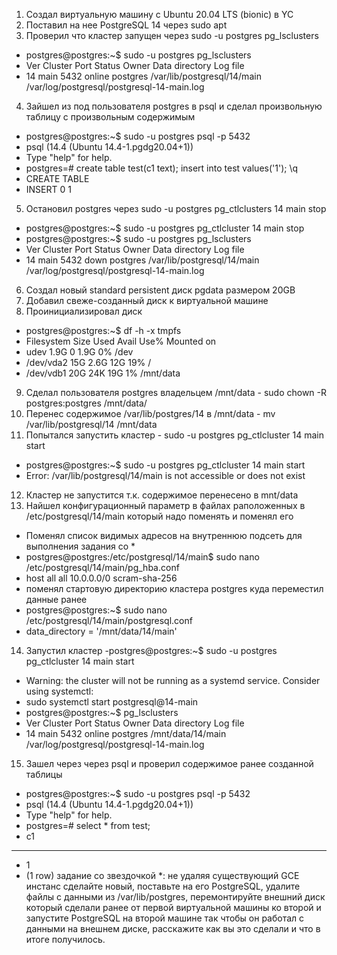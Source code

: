 1. Cоздал виртуальную машину c Ubuntu 20.04 LTS (bionic) в YC
2. Поставил на нее PostgreSQL 14 через sudo apt
3. Проверил что кластер запущен через sudo -u postgres pg_lsclusters
- postgres@postgres:~$ sudo -u postgres pg_lsclusters
- Ver Cluster Port Status Owner    Data directory              Log file
- 14  main    5432 online postgres /var/lib/postgresql/14/main /var/log/postgresql/postgresql-14-main.log
4. Зайшел из под пользователя postgres в psql и сделал произвольную таблицу с произвольным содержимым 
- postgres@postgres:~$ sudo -u postgres psql -p 5432
- psql (14.4 (Ubuntu 14.4-1.pgdg20.04+1))
- Type "help" for help.
- postgres=# create table test(c1 text); insert into test values('1'); \q
- CREATE TABLE
- INSERT 0 1
5. Остановил postgres через sudo -u postgres pg_ctlclusters 14 main stop
- postgres@postgres:~$ sudo -u postgres pg_ctlcluster 14 main stop
- postgres@postgres:~$ sudo -u postgres pg_lsclusters
- Ver Cluster Port Status Owner    Data directory              Log file
- 14  main    5432 down   postgres /var/lib/postgresql/14/main /var/log/postgresql/postgresql-14-main.log
6. Cоздал новый standard persistent диск pgdata размером 20GB
7. Добавил свеже-созданный диск к виртуальной машине
8. Проинициализировал диск 
- postgres@postgres:~$ df -h -x tmpfs
- Filesystem      Size  Used Avail Use% Mounted on
- udev            1.9G     0  1.9G   0% /dev
- /dev/vda2        15G  2.6G   12G  19% /
- /dev/vdb1        20G   24K   19G   1% /mnt/data
9. Сделал пользователя postgres владельцем /mnt/data -  sudo chown -R postgres:postgres /mnt/data/
10. Перенес содержимое /var/lib/postgres/14 в /mnt/data - mv /var/lib/postgresql/14 /mnt/data
11. Попытался запустить кластер - sudo -u postgres pg_ctlcluster 14 main start
- postgres@postgres:~$ sudo -u postgres pg_ctlcluster 14 main start
- Error: /var/lib/postgresql/14/main is not accessible or does not exist
12. Кластер не запустится т.к. содержимое перенесено в mnt/data
13. Найшел конфигурационный параметр в файлах раположенных в /etc/postgresql/14/main который надо поменять и поменял его
- Поменял список видимых адресов на внутреннюю подсеть для выполнения задания со *
- postgres@postgres:/etc/postgresql/14/main$ sudo nano /etc/postgresql/14/main/pg_hba.conf
- host    all             all             10.0.0.0/0            scram-sha-256
- поменял стартовую директорию кластера postgres куда переместил данные ранее
- postgres@postgres:~$ sudo nano /etc/postgresql/14/main/postgresql.conf
- data_directory = '/mnt/data/14/main'
14. Запустил кластер
-postgres@postgres:~$ sudo -u postgres pg_ctlcluster 14 main start
- Warning: the cluster will not be running as a systemd service. Consider using systemctl:
-  sudo systemctl start postgresql@14-main 
- postgres@postgres:~$ pg_lsclusters
- Ver Cluster Port Status Owner    Data directory    Log file
- 14  main    5432 online postgres /mnt/data/14/main /var/log/postgresql/postgresql-14-main.log
15. Зашел через через psql и проверил содержимое ранее созданной таблицы
- postgres@postgres:~$ sudo -u postgres psql -p 5432
- psql (14.4 (Ubuntu 14.4-1.pgdg20.04+1))
- Type "help" for help.
- postgres=# select * from test;
- c1
- ----
-  1
- (1 row)
задание со звездочкой *: не удаляя существующий GCE инстанс сделайте новый, поставьте на его PostgreSQL, удалите файлы с данными из /var/lib/postgres, перемонтируйте внешний диск который сделали ранее от первой виртуальной машины ко второй и запустите PostgreSQL на второй машине так чтобы он работал с данными на внешнем диске, расскажите как вы это сделали и что в итоге получилось.
